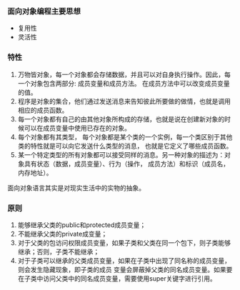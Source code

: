 ### 面向对象编程主要思想
* 复用性
* 灵活性

### 特性
1. 万物皆对象，每一个对象都会存储数据，并且可以对自身执行操作。因此，每一个对象包含两部分: 成员变量和成员方法。
在成员方法中可以改变成员变量的值。
2. 程序是对象的集合，他们通过发送消息来告知彼此所要做的做情，也就是调用相应的成员函数。
3. 每一个对象都有自己的由其他对象所构成的存储，也就是说在创建新对象的时候可以在成员变量中使用已存在的对象。
4. 每个对象都有其类型， 每个对象都是某个类的一个实例，每一个类区别于其他类的特性就是可以向它发送什么类型的消息，
也就是它定义了哪些成员函数。
5. 某一个特定类型的所有对象都可以接受同样的消息。另一种对象的描述为：对象具有状态（数据，成员变量）、行为（操作，
成员方法）和标识（成员名， 内存地址）。

面向对象语言其实是对现实生活中的实物的抽象。

### 原则
1. 能够继承父类的public和protected成员变量；
2. 不能继承父类的private成变量；
3. 对于父类的包访问权限成员变量，如果子类和父类在同一个包下，则子类能够继承；否则，子类不能继承；
4. 对于子类可以继承的父类成员变量，如果在子类中出现了同名称的成员变量，则会发生隐藏现象，即子类的成员
变量会屏蔽掉父类的同名成员变量。如果要在子类中访问父类中的同名成员变量，需要使用super关键字进行引用。

